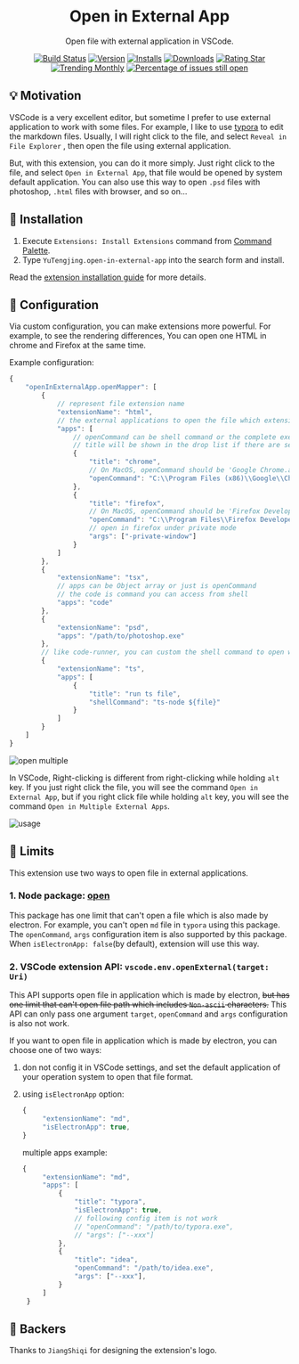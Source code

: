 <div align="center">

# Open in External App

Open file with external application in VSCode.

[![Build Status](https://travis-ci.org/tjx666/open-in-external-app.svg?branch=master)](https://travis-ci.org/tjx666/open-in-external-app) [![Version](https://vsmarketplacebadge.apphb.com/version-short/yutengjing.open-in-external-app.svg)](https://marketplace.visualstudio.com/items?itemName=yutengjing.open-in-external-app) [![Installs](https://vsmarketplacebadge.apphb.com/installs-short/yutengjing.open-in-external-app.svg)](https://marketplace.visualstudio.com/items?itemName=yutengjing.open-in-external-app) [![Downloads](https://vsmarketplacebadge.apphb.com/downloads-short/yutengjing.open-in-external-app.svg)](https://marketplace.visualstudio.com/items?itemName=yutengjing.open-in-external-app) [![Rating Star](https://vsmarketplacebadge.apphb.com/rating-star/yutengjing.open-in-external-app.svg)](https://marketplace.visualstudio.com/items?itemName=yutengjing.open-in-external-app) [![Trending Monthly](https://vsmarketplacebadge.apphb.com/trending-monthly/yutengjing.open-in-external-app.svg)](https://marketplace.visualstudio.com/items?itemName=yutengjing.open-in-external-app) [![Percentage of issues still open](https://isitmaintained.com/badge/open/tjx666/open-in-external-app.svg)](http://isitmaintained.com/project/tjx666/open-in-external-app 'Percentage of issues still open')

</div>

## 💡 Motivation

VSCode is a very excellent editor, but sometime I prefer to use external application to work with some files. For example, I like to use [typora](https://www.typora.io/) to edit the markdown files. Usually, I will right click to the file, and select `Reveal in File Explorer` , then open the file using external application.

But, with this extension, you can do it more simply. Just right click to the file, and select `Open in External App`, that file would be opened by system default application. You can also use this way to open `.psd` files with photoshop, `.html` files with browser, and so on...

## 🔌 Installation

1. Execute `Extensions: Install Extensions` command from [Command Palette](https://code.visualstudio.com/docs/getstarted/userinterface#_command-palette).
2. Type `YuTengjing.open-in-external-app` into the search form and install.

Read the [extension installation guide](https://code.visualstudio.com/docs/editor/extension-gallery) for more details.

## 🔧 Configuration

Via custom configuration, you can make extensions more powerful. For example, to see the rendering differences, You can open one HTML in chrome and Firefox at the same time.

Example configuration:

```javascript
{
    "openInExternalApp.openMapper": [
        {
            // represent file extension name
            "extensionName": "html",
            // the external applications to open the file which extension name is html
            "apps": [
                // openCommand can be shell command or the complete executable application path
                // title will be shown in the drop list if there are several apps
                {
                    "title": "chrome",
                    // On MacOS, openCommand should be 'Google Chrome.app'
                    "openCommand": "C:\\Program Files (x86)\\Google\\Chrome\\Application\\chrome.exe"
                },
                {
                    "title": "firefox",
                    // On MacOS, openCommand should be 'Firefox Developer Edition.app'
                    "openCommand": "C:\\Program Files\\Firefox Developer Edition\\firefox.exe",
                    // open in firefox under private mode
                    "args": ["-private-window"]
                }
            ]
        },
        {
            "extensionName": "tsx",
            // apps can be Object array or just is openCommand
            // the code is command you can access from shell
            "apps": "code"
        },
        {
            "extensionName": "psd",
            "apps": "/path/to/photoshop.exe"
        },
        // like code-runner, you can custom the shell command to open with file
        {
            "extensionName": "ts",
            "apps": [
                {
                    "title": "run ts file",
                    "shellCommand": "ts-node ${file}"
                }
            ]
        }
    ]
}
```

![open multiple](https://github.com/tjx666/open-in-external-app/blob/master/images/open-multiple.png?raw=true)

In VSCode, Right-clicking is different from right-clicking while holding `alt` key. If you just right click the file, you will see the command `Open in External App`, but if you right click file while holding `alt` key, you will see the command `Open in Multiple External Apps`.

![usage](https://github.com/tjx666/open-in-external-app/blob/master/images/usage.gif?raw=true)

## :loudspeaker: Limits

This extension use two ways to open file in external applications.

### 1. Node package: [open](https://github.com/sindresorhus/open)

This package has one limit that can't open a file which is also made by electron. For example, you can't open `md` file in `typora` using this package. The `openCommand`, `args` configuration item is also supported by this package. When `isElectronApp: false`(by default), extension will use this way.

### 2. VSCode extension API: `vscode.env.openExternal(target: Uri)`

This API supports open file in application which is made by electron, ~~but has one limit that can't open file path which includes `Non-ascii` characters.~~ This API can only pass one argument `target`, `openCommand` and `args` configuration is also not work.

If you want to open file in application which is made by electron, you can choose one of two ways:

1. don not config it in VSCode settings, and set the default application of your operation system to open that file format.

2. using `isElectronApp` option:

   ```javascript
   {
        "extensionName": "md",
        "isElectronApp": true,
   }
   ```

   multiple apps example:

   ```javascript
   {
        "extensionName": "md",
        "apps": [
            {
                "title": "typora",
                "isElectronApp": true,
                // following config item is not work
                // "openCommand": "/path/to/typora.exe",
                // "args": ["--xxx"]
            },
            {
                "title": "idea",
                "openCommand": "/path/to/idea.exe",
                "args": ["--xxx"],
            }
        ]
    }
   ```

## 🧡 Backers

Thanks to `JiangShiqi` for designing the extension's logo.
